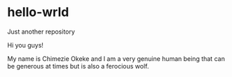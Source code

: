 # hello-wrld
Just another repository

Hi you guys!

My name is Chimezie Okeke and I am a very genuine human being that can be generous at times but is also a ferocious wolf.
